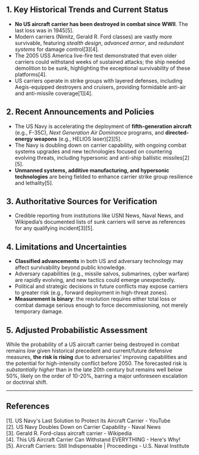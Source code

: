 ## 1. Key Historical Trends and Current Status

- **No US aircraft carrier has been destroyed in combat since WWII**. The last loss was in 1945[5].
- Modern carriers (Nimitz, Gerald R. Ford classes) are vastly more survivable, featuring *stealth design*, *advanced armor*, and *redundant systems* for damage control[3][4].
- The 2005 USS America live-fire test demonstrated that even older carriers could withstand weeks of sustained attacks; the ship needed demolition to be sunk, highlighting the exceptional survivability of these platforms[4].
- US carriers operate in strike groups with layered defenses, including Aegis-equipped destroyers and cruisers, providing formidable anti-air and anti-missile coverage[1][4].

## 2. Recent Announcements and Policies

- The US Navy is accelerating the deployment of **fifth-generation aircraft** (e.g., F-35C), *Next Generation Air Dominance* programs, and **directed-energy weapons** (e.g., HELIOS laser)[2][5].
- The Navy is doubling down on carrier capability, with ongoing combat systems upgrades and new technologies focused on countering evolving threats, including hypersonic and anti-ship ballistic missiles[2][5].
- **Unmanned systems, additive manufacturing, and hypersonic technologies** are being fielded to enhance carrier strike group resilience and lethality[5].

## 3. Authoritative Sources for Verification

- Credible reporting from institutions like USNI News, Naval News, and Wikipedia’s documented lists of sunk carriers will serve as references for any qualifying incident[3][5].

## 4. Limitations and Uncertainties

- **Classified advancements** in both US and adversary technology may affect survivability beyond public knowledge.
- Adversary capabilities (e.g., missile salvos, submarines, cyber warfare) are rapidly evolving, and new tactics could emerge unexpectedly.
- Political and strategic decisions in future conflicts may expose carriers to greater risk (e.g., forward deployment in high-threat zones).
- **Measurement is binary**: the resolution requires either total loss or combat damage serious enough to force decommissioning, not merely temporary damage.

## 5. Adjusted Probabilistic Assessment

While the probability of a US aircraft carrier being destroyed in combat remains *low* given historical precedent and current/future defensive measures, **the risk is rising** due to adversaries’ improving capabilities and the potential for high-intensity conflict before 2050. The forecasted risk is *substantially higher* than in the late 20th century but remains well below 50%, likely on the order of 10-20%, barring a major unforeseen escalation or doctrinal shift.

---

## References

[1]. US Navy's Last Solution to Protect its Aircraft Carrier - YouTube  
[2]. US Navy Doubles Down on Carrier Capability - Naval News  
[3]. Gerald R. Ford-class aircraft carrier - Wikipedia  
[4]. This US Aircraft Carrier Can Withstand EVERYTHING - Here's Why!  
[5]. Aircraft Carriers: Still Indispensable | Proceedings - U.S. Naval Institute